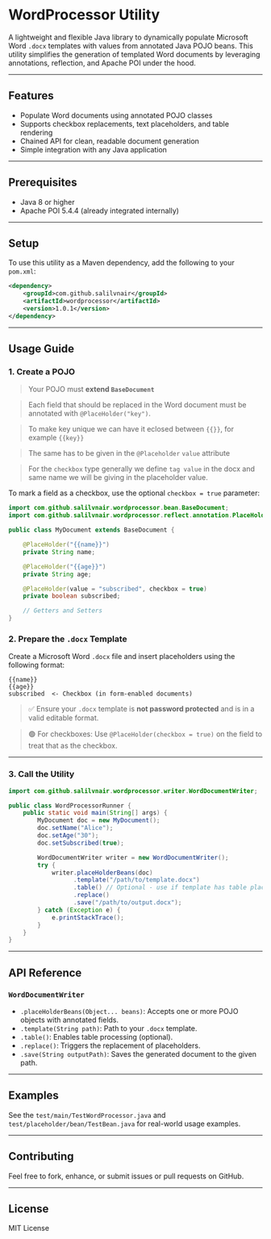 
# WordProcessor Utility

A lightweight and flexible Java library to dynamically populate Microsoft Word `.docx` templates with values from annotated Java POJO beans. This utility simplifies the generation of templated Word documents by leveraging annotations, reflection, and Apache POI under the hood.

---

## Features

- Populate Word documents using annotated POJO classes
- Supports checkbox replacements, text placeholders, and table rendering
- Chained API for clean, readable document generation
- Simple integration with any Java application

---

## Prerequisites

- Java 8 or higher
- Apache POI 5.4.4 (already integrated internally)

---

## Setup
To use this utility as a Maven dependency, add the following to your `pom.xml`:

```xml
<dependency>
    <groupId>com.github.salilvnair</groupId>
    <artifactId>wordprocessor</artifactId>
    <version>1.0.1</version>
</dependency>
```

---

## Usage Guide

### 1. Create a POJO

> Your POJO must **extend `BaseDocument`**

> Each field that should be replaced in the Word document must be annotated with `@PlaceHolder("key")`.

> To make key unique we can have it eclosed between `{{}}`, for example `{{key}}`

> The same has to be given in the `@Placeholder` `value` attribute

> For the `checkbox` type generally we define `tag value` in the docx and same name we will be giving in the placeholder value.

To mark a field as a checkbox, use the optional `checkbox = true` parameter:

```java
import com.github.salilvnair.wordprocessor.bean.BaseDocument;
import com.github.salilvnair.wordprocessor.reflect.annotation.PlaceHolder;

public class MyDocument extends BaseDocument {

    @PlaceHolder("{{name}}")
    private String name;

    @PlaceHolder("{{age}}")
    private String age;

    @PlaceHolder(value = "subscribed", checkbox = true)
    private boolean subscribed;

    // Getters and Setters
}
```

### 2. Prepare the `.docx` Template

Create a Microsoft Word `.docx` file and insert placeholders using the following format:

```
{{name}}
{{age}}
subscribed  <- Checkbox (in form-enabled documents)
```

> ✅ Ensure your `.docx` template is **not password protected** and is in a valid editable format.

> 🟢 For checkboxes: Use `@PlaceHolder(checkbox = true)` on the field to treat that as the checkbox.

---

### 3. Call the Utility

```java
import com.github.salilvnair.wordprocessor.writer.WordDocumentWriter;

public class WordProcessorRunner {
    public static void main(String[] args) {
        MyDocument doc = new MyDocument();
        doc.setName("Alice");
        doc.setAge("30");
        doc.setSubscribed(true);

        WordDocumentWriter writer = new WordDocumentWriter();
        try {
            writer.placeHolderBeans(doc)
                  .template("/path/to/template.docx")
                  .table() // Optional - use if template has table placeholders otherwise use .text()
                  .replace()
                  .save("/path/to/output.docx");
        } catch (Exception e) {
            e.printStackTrace();
        }
    }
}
```

---

## API Reference

### `WordDocumentWriter`

- `.placeHolderBeans(Object... beans)`: Accepts one or more POJO objects with annotated fields.
- `.template(String path)`: Path to your `.docx` template.
- `.table()`: Enables table processing (optional).
- `.replace()`: Triggers the replacement of placeholders.
- `.save(String outputPath)`: Saves the generated document to the given path.

---

## Examples

See the `test/main/TestWordProcessor.java` and `test/placeholder/bean/TestBean.java` for real-world usage examples.

---

## Contributing

Feel free to fork, enhance, or submit issues or pull requests on GitHub.

---

## License

MIT License
